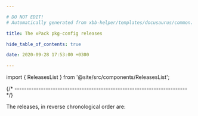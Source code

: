 ```yaml
---

# DO NOT EDIT!
# Automatically generated from xbb-helper/templates/docusaurus/common.

title: The xPack pkg-config releases

hide_table_of_contents: true

date: 2020-09-28 17:53:00 +0300

---
```


import { ReleasesList } from '@site/src/components/ReleasesList';

{/* ------------------------------------------------------------------------ */}

The releases, in reverse chronological order are:

<ReleasesList />

